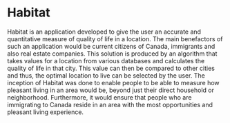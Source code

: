 # Habitat
Habitat is an application developed to give the user an accurate and quantitative measure of quality of life in a location. 
The main benefactors of such an application would be current citizens of Canada, immigrants and also real estate companies. 
This solution is produced by an algorithm that takes values for a location from various databases and calculates the quality 
of life in that city. This value can then be compared to other cities and thus, the optimal location to live can be selected 
by the user. The inception of Habitat was done to enable people to be able to measure how pleasant living in an area would be, 
beyond just their direct household or neighborhood. Furthermore, it would ensure that people who are immigrating to Canada reside
in an area with the most opportunities and pleasant living experience.
